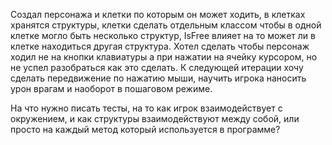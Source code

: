 ﻿
Создал персонажа и клетки по которым он может ходить, в клетках хранятся структуры, клетки сделать отдельным классом чтобы в одной клетке могло быть несколько структур, IsFree  влияет на то может ли в клетке находиться другая структура. Хотел сделать чтобы персонаж ходил не на кнопки клавиатуры а при нажатии на ячейку курсором, но не успел разобраться как это сделать. К следующей итерации хочу сделать передвижение по нажатию мыши, научить игрока наносить урон врагам и наоборот в пошаговом режиме.

На что нужно писать тесты, на то как игрок взаимодействует с окружением, и как структуры взаимодействуют между собой, или просто на каждый метод который используется в программе?
